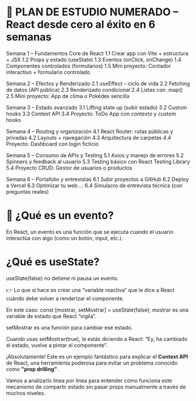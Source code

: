 # 🧭 PLAN DE ESTUDIO NUMERADO – React desde cero al éxito en 6 semanas
Semana 1 – Fundamentos Core de React
1.1 Crear app con Vite + estructura + JSX
1.2 Props y estado (useState)
1.3 Eventos (onClick, onChange)
1.4 Componentes controlados (formularios)
1.5 Mini proyecto: Contador interactivo + formulario controlado

Semana 2 – Efectos y Renderizado
2.1 useEffect – ciclo de vida
2.2 Fetching de datos (API pública)
2.3 Renderizado condicional
2.4 Listas con .map()
2.5 Mini proyecto: App de clima o Pokédex sencilla

Semana 3 – Estado avanzado
3.1 Lifting state up (subir estado)
3.2 Custom hooks
3.3 Context API
3.4 Proyecto: ToDo App con contexto y custom hooks

Semana 4 – Routing y organización
4.1 React Router: rutas públicas y privadas
4.2 Layouts + navegación
4.3 Arquitectura de carpetas
4.4 Proyecto: Dashboard con login ficticio

Semana 5 – Consumo de APIs y Testing
5.1 Axios y manejo de errores
5.2 Spinners y feedback al usuario
5.3 Testing básico con React Testing Library
5.4 Proyecto CRUD: Gestor de usuarios o productos

Semana 6 – Portafolio y entrevistas
6.1 Subir proyectos a GitHub
6.2 Deploy a Vercel
6.3 Optimizar tu web ...
6.4 Simulacro de entrevista técnica (con preguntas reales)


# 🧠 ¿Qué es un evento?
En React, un evento es una función que se ejecuta cuando el usuario interactúa con algo (como un botón, input, etc.).

# ¿Qué es useState?
useState(false) no detiene ni pausa un evento.

👉 Lo que sí hace es crear una “variable reactiva” que le dice a React cuándo debe volver a renderizar el componente.

En este caso:
const [mostrar, setMostrar] = useState(false);
mostrar es una variable de estado que React “vigila”.

setMostrar es una función para cambiar ese estado.

Cuando usas setMostrar(true), le estás diciendo a React: “Ey, ha cambiado el estado, vuelve a pintar el componente”.

¡Absolutamente! Este es un ejemplo fantástico para explicar el **Context API** de React, una herramienta poderosa para evitar un problema conocido como **"prop drilling"**.

Vamos a analizarlo línea por línea para entender cómo funciona este mecanismo de compartir estado sin pasar props manualmente a través de muchos niveles.


